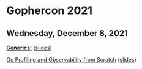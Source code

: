 # Gophercon 2021

## Wednesday, December 8, 2021

[**Generics!**](generics.md) ([slides](slides/generics.pdf))

[Go Profiling and Observability from Scratch](profiling.md) ([slides](slides/profiling.pdf))

